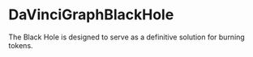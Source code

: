 # DaVinciGraphBlackHole
The Black Hole is designed to serve as a definitive solution for burning tokens.
